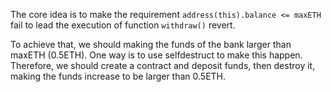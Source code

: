 The core idea is to make the requirement `address(this).balance <= maxETH` fail to lead the execution of function `withdraw()` revert.

To achieve that, we should making the funds of the bank larger than maxETH (0.5ETH). One way is to use selfdestruct to make this happen. Therefore, we should create a contract and deposit funds, then destroy it, making the funds increase to be larger than 0.5ETH.